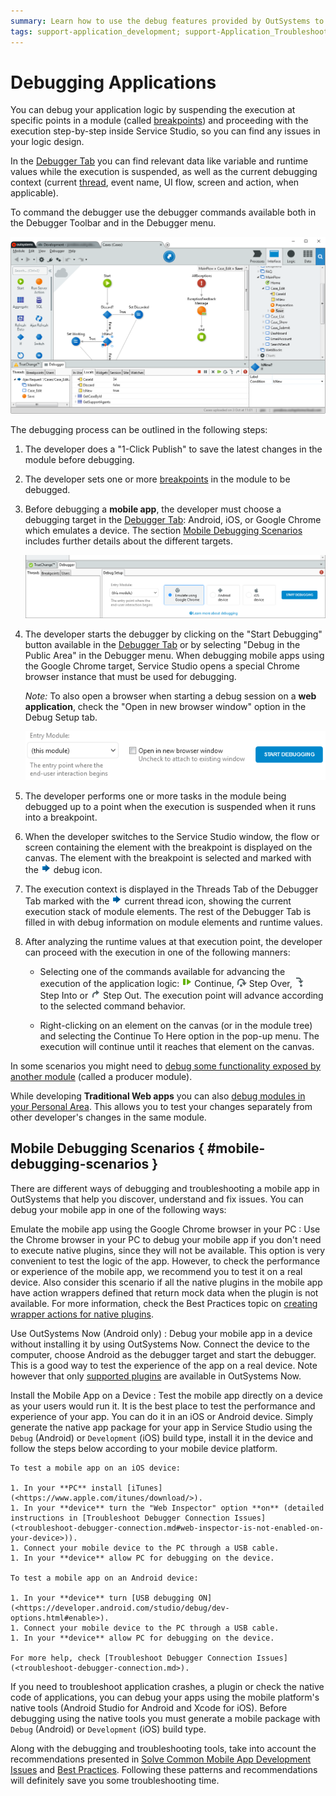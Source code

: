 ```yaml
---
summary: Learn how to use the debug features provided by OutSystems to easily find and troubleshoot semantic errors in your apps.
tags: support-application_development; support-Application_Troubleshooting; support-Application_Troubleshooting-featured
---
```


# Debugging Applications

You can debug your application logic by suspending the execution at specific points in a module (called [breakpoints](<breakpoints.md>)) and proceeding with the execution step-by-step inside Service Studio, so you can find any issues in your logic design.

In the [Debugger Tab](<debugger-ui-reference.md>) you can find relevant data like variable and runtime values while the execution is suspended, as well as the current debugging context (current [thread](<threads.md>), event name, UI flow, screen and action, when applicable).

To command the debugger use the debugger commands available both in the Debugger Toolbar and in the Debugger menu.

![](images/debugger-intro.png)

The debugging process can be outlined in the following steps:

1. The developer does a "1-Click Publish" to save the latest changes in the module before debugging. 

1. The developer sets one or more [breakpoints](<breakpoints.md>) in the module to be debugged.

1. Before debugging a **mobile app**, the developer must choose a debugging target in the [Debugger Tab](<debugger-ui-reference.md>): Android, iOS, or Google Chrome which emulates a device. The section [Mobile Debugging Scenarios](<#mobile-debugging-scenarios>) includes further details about the different targets.

    ![](<images/debugger-tab.png>)

1. The developer starts the debugger by clicking on the "Start Debugging" button available in the [Debugger Tab](<debugger-ui-reference.md>) or by selecting "Debug in the Public Area" in the Debugger menu. When debugging mobile apps using the Google Chrome target, Service Studio opens a special Chrome browser instance that must be used for debugging.

    *Note:* To also open a browser when starting a debug session on a **web application**, check the "Open in new browser window" option in the Debug Setup tab.

    ![](<images/debug-setup-tab-web.png>)

1. The developer performs one or more tasks in the module being debugged up to a point when the execution is suspended when it runs into a breakpoint.

1. When the developer switches to the Service Studio window, the flow or screen containing the element with the breakpoint is displayed on the canvas. The element with the breakpoint is selected and marked with the ![](images/overlay-active-request.png) debug icon.

1. The execution context is displayed in the Threads Tab of the Debugger Tab marked with the ![](images/overlay-active-request.png) current thread icon, showing the current execution stack of module elements. The rest of the Debugger Tab is filled in with debug information on module elements and runtime values.

1. After analyzing the runtime values at that execution point, the developer can proceed with the execution in one of the following manners:

    * Selecting one of the commands available for advancing the execution of the application logic: ![](images/toolbar-button-continue.png) Continue, ![](images/toolbar-button-step-over.png) Step Over, ![](images/toolbar-button-step-into.png) Step Into or ![](images/toolbar-button-step-out.png) Step Out. The execution point will advance according to the selected command behavior.

    * Right-clicking on an element on the canvas (or in the module tree) and selecting the Continue To Here option in the pop-up menu. The execution will continue until it reaches that element on the canvas.

In some scenarios you might need to [debug some functionality exposed by another module](<debug-producer-modules.md>) (called a producer module).

While developing **Traditional Web apps** you can also [debug modules in your Personal Area](<public-personal-areas.md>). This allows you to test your changes separately from other developer's changes in the same module.


## Mobile Debugging Scenarios { #mobile-debugging-scenarios }

There are different ways of debugging and troubleshooting a mobile app in OutSystems that help you discover, understand and fix issues. You can debug your mobile app in one of the following ways:

Emulate the mobile app using the Google Chrome browser in your PC
:   Use the Chrome browser in your PC to debug your mobile app if you don't need to execute native plugins, since they will not be available. This option is very convenient to test the logic of the app. However, to check the performance or experience of the mobile app, we recommend you to test it on a real device.
    Also consider this scenario if all the native plugins in the mobile app have action wrappers defined that return mock data when the plugin is not available. For more information, check the Best Practices topic on [creating wrapper actions for native plugins](<https://success.outsystems.com/Documentation/Best_Practices/OutSystems_Mobile_Best_Practices#Define_Fallbacks_for_Your_Native_Plugins>).

Use OutSystems Now (Android only)
:   Debug your mobile app in a device without installing it by using OutSystems Now. Connect the device to the computer, choose Android as the debugger target and start the debugger. This is a good way to test the experience of the app on a real device. Note however that only [supported plugins](<../../../extensibility-and-integration/mobile-plugins/intro.md#Supported_Plugins>) are available in OutSystems Now.

Install the Mobile App on a Device
:   Test the mobile app directly on a device as your users would run it. It is the best place to test the performance and experience of your app. You can do it in an iOS or Android device. Simply generate the native app package for your app in Service Studio using the `Debug` (Android) or `Development` (iOS) build type, install it in the device and follow the steps below according to your mobile device platform.

    To test a mobile app on an iOS device:

    1. In your **PC** install [iTunes](<https://www.apple.com/itunes/download/>).
    1. In your **device** turn the "Web Inspector" option **on** (detailed instructions in [Troubleshoot Debugger Connection Issues](<troubleshoot-debugger-connection.md#web-inspector-is-not-enabled-on-your-device>)).
    1. Connect your mobile device to the PC through a USB cable.
    1. In your **device** allow PC for debugging on the device.

    To test a mobile app on an Android device:

    1. In your **device** turn [USB debugging ON](<https://developer.android.com/studio/debug/dev-options.html#enable>).
    1. Connect your mobile device to the PC through a USB cable.
    1. In your **device** allow PC for debugging on the device.

    For more help, check [Troubleshoot Debugger Connection Issues](<troubleshoot-debugger-connection.md>).

If you need to troubleshoot application crashes, a plugin or check the native code of applications, you can debug your apps using the mobile platform's native tools (Android Studio for Android and Xcode for iOS). Before debugging using the native tools you must generate a mobile package with `Debug` (Android) or `Development` (iOS) build type.

<div class="info" markdown="1">

Along with the debugging and troubleshooting tools, take into account the recommendations presented in [Solve Common Mobile App Development Issues](<../solve-common-mobile-app-development-issues.md>) and [Best Practices](<https://success.outsystems.com/Documentation/Best_Practices/OutSystems_Mobile_Best_Practices>). Following these patterns and recommendations will definitely save you some troubleshooting time.

</div>
